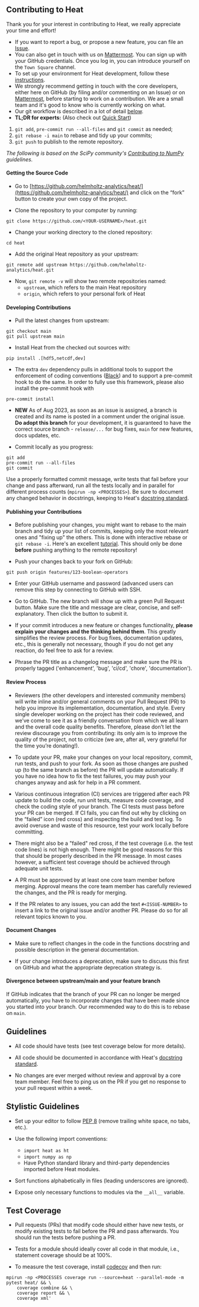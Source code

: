 ## Contributing to Heat

Thank you for your interest in contributing to Heat, we really appreciate your time and effort!

 * If you want to report a bug, or propose a new feature, you can file an [Issue](https://github.com/helmholtz-analytics/heat/issues/new/choose).
 * You can also get in touch with us on [Mattermost](https://mattermost.hzdr.de/signup_user_complete/?id=3sixwk9okpbzpjyfrhen5jpqfo). You can sign up with your GitHub credentials. Once you log in, you can introduce yourself on the `Town Square` channel.
 * To set up your environment for Heat development, follow these [instructions](README.md#Hacking).
 * We strongly recommend getting in touch with the core developers, either here on GitHub (by filing and/or commenting on an Issue) or on [Mattermost](https://mattermost.hzdr.de/signup_user_complete/?id=3sixwk9okpbzpjyfrhen5jpqfo), before starting to work on a contribution. We are a small team and it's good to know who is currently working on what.
 * Our git workflow is described in a lot of detail [below](#developing-contributions).
 * **TL;DR for experts:** (Also check out [Quick Start](quick_start.md#new-contributors))

 1. `git add`, `pre-commit run --all-files` and `git commit` as needed;
 2. `git rebase -i main` to rebase and tidy up your commits;
 3. `git push` to publish to the remote repository.

*The following is based on the SciPy community's [Contributing to NumPy](https://numpy.org/doc/stable/dev/) guidelines.*

#### Getting the Source Code

* Go to [https://github.com/helmholtz-analytics/heat/](https://github.com/helmholtz-analytics/heat/) and click on the “fork” button to create your own copy of the project.

* Clone the repository to your computer by running:

```
git clone https://github.com/<YOUR-USERNAME>/heat.git
```

* Change your working directory to the cloned repository:

```
cd heat
```

* Add the original Heat repository as your upstream:

```
git remote add upstream https://github.com/helmholtz-analytics/heat.git
```

* Now, `git remote -v` will show two remote repositories named:
    * `upstream`, which refers to the main Heat repository
    * `origin`, which refers to your personal fork of Heat

#### Developing Contributions

* Pull the latest changes from upstream:

```
git checkout main
git pull upstream main
```

* Install Heat from the checked out sources with:

```
pip install .[hdf5,netcdf,dev]
```

* The extra `dev` dependency pulls in additional tools to support the enforcement
of coding conventions ([Black](https://github.com/psf/black)) and to support a
pre-commit hook to do the same. In order to fully use this framework, please
also install the pre-commit hook with

```
pre-commit install
````

* **NEW** As of Aug 2023, as soon as an issue is assigned, a branch is created and its name is posted in a comment under the original issue. **Do adopt this branch** for your development, it is guaranteed to have the correct source branch - `release/...` for bug fixes, `main` for new features, docs updates, etc.

* Commit locally as you progress:

```
git add
pre-commit run --all-files
git commit
```

Use a properly formatted commit message, write tests that fail before your change and pass afterward, run all the tests locally and in parallel for different process counts (`mpirun -np <PROCESSES>`). Be sure to document any changed behavior in docstrings, keeping to Heat's [docstring standard](https://github.com/helmholtz-analytics/heat/blob/main/doc/source/documentation_howto.rst).

#### Publishing your Contributions

* Before publishing your changes, you might want to rebase to the main branch and tidy up your list of commits, keeping only the most relevant ones and "fixing up" the others. This is done with interactive rebase or `git rebase -i`. Here's an excellent [tutorial](https://www.atlassian.com/git/tutorials/merging-vs-rebasing). This should only be done **before** pushing anything to the remote repository!

* Push your changes back to your fork on GitHub:

```
git push origin features/123-boolean-operators
```

* Enter your GitHub username and password (advanced users can remove this step by connecting to GitHub with SSH.

* Go to GitHub. The new branch will show up with a green Pull Request button. Make sure the title and message are clear, concise, and self-explanatory. Then click the button to submit it.

* If your commit introduces a new feature or changes functionality, **please explain your changes and the thinking behind them**. This greatly simplifies the review process. For bug fixes, documentation updates, etc., this is generally not necessary, though if you do not get any reaction, do feel free to ask for a review.

* Phrase the PR title as a changelog message and make sure the PR is properly tagged ('enhancement', 'bug', 'ci/cd', 'chore', 'documentation').

#### Review Process

* Reviewers (the other developers and interested community members) will write inline and/or general comments on your Pull Request (PR) to help you improve its implementation, documentation, and style. Every single developer working on the project has their code reviewed, and we’ve come to see it as a friendly conversation from which we all learn and the overall code quality benefits. Therefore, please don’t let the review discourage you from contributing: its only aim is to improve the quality of the project, not to criticize (we are, after all, very grateful for the time you’re donating!).

* To update your PR, make your changes on your local repository, commit, run tests, and push to your fork. As soon as those changes are pushed up (to the same branch as before) the PR will update automatically. If you have no idea how to fix the test failures, you may push your changes anyway and ask for help in a PR comment.

* Various continuous integration (CI) services are triggered after each PR update to build the code, run unit tests, measure code coverage, and check the coding style of your branch. The CI tests must pass before your PR can be merged. If CI fails, you can find out why by clicking on the “failed” icon (red cross) and inspecting the build and test log. To avoid overuse and waste of this resource, test your work locally before committing.

* There might also be a "failed" red cross, if the test coverage (i.e. the test code lines) is not high enough. There might be good reasons for this that should be properly described in the PR message. In most cases however, a sufficient test coverage should be achieved through adequate unit tests.

* A PR must be approved by at least one core team member before merging. Approval means the core team member has carefully reviewed the changes, and the PR is ready for merging.

* If the PR relates to any issues, you can add the text `#<ISSUE-NUMBER>` to insert a link to the original issue and/or another PR. Please do so for all relevant topics known to you.

#### Document Changes

* Make sure to reflect changes in the code in the functions docstring and possible description in the general documentation.

* If your change introduces a deprecation, make sure to discuss this first on GitHub and what the appropriate deprecation strategy is.

#### Divergence between upstream/main and your feature branch

If GitHub indicates that the branch of your PR can no longer be merged automatically, you have to incorporate changes that have been made since you started into your branch. Our recommended way to do this is to rebase on `main`.

## Guidelines

* All code should have tests (see test coverage below for more details).

* All code should be documented in accordance with Heat's [docstring standard](https://github.com/helmholtz-analytics/heat/blob/main/doc/source/documentation_howto.rst).

* No changes are ever merged without review and approval by a core team member. Feel free to ping us on the PR if you get no response to your pull request within a week.

## Stylistic Guidelines

* Set up your editor to follow [PEP 8](https://www.python.org/dev/peps/pep-0008/) (remove trailing white space, no tabs, etc.).

* Use the following import conventions:
    * `import heat as ht`
    * `import numpy as np`
    * Have Python standard library and third-party dependencies imported before Heat modules.

* Sort functions alphabetically in files (leading underscores are ignored).

* Expose only necessary functions to modules via the `__all__` variable.

## Test Coverage

* Pull requests (PRs) that modify code should either have new tests, or modify existing tests to fail before the PR and pass afterwards. You should run the tests before pushing a PR.

* Tests for a module should ideally cover all code in that module, i.e., statement coverage should be at 100%.

* To measure the test coverage, install [codecov](https://github.com/codecov/codecov-python) and then run:

```
mpirun -np <PROCESSES coverage run --source=heat --parallel-mode -m pytest heat/ && \
    coverage combine && \
    coverage report && \
    coverage xml'
```
